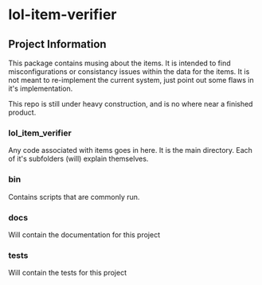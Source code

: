 # lol-item-verifier

## Project Information

This package contains musing about the items. It is intended to find misconfigurations or consistancy issues within the data for the items. It is not meant to re-implement the current system, just point out some flaws in it's implementation.

This repo is still under heavy construction, and is no where near a finished product.

### lol\_item\_verifier

Any code associated with items goes in here. It is the main directory. Each of it's subfolders (will) explain themselves.

### bin

Contains scripts that are commonly run.

### docs

Will contain the documentation for this project

### tests

Will contain the tests for this project
